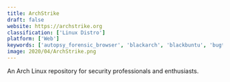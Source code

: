 ```yaml
---
title: ArchStrike
draft: false 
website: https://archstrike.org
classification: ['Linux Distro']
platform: ['Web']
keywords: ['autopsy_forensic_browser', 'blackarch', 'blackbuntu', 'bugtraq', 'caine', 'cyborg_linux', 'dracos_linux', 'kali_linux', 'knoppix', 'linux_mint', 'matriux', 'parrot_security_os', 'pengwin', 'selks', 'spongebuntu', 'tails', 'ubuntu', 'volatility', 'whonix', 'wifislax', 'wifiway', 'opensuse']
image: 2020/04/ArchStrike.png
---
```

An Arch Linux repository for security professionals and enthusiasts.